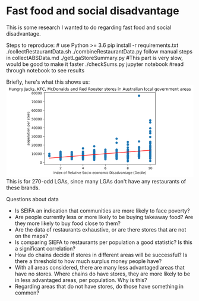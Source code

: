# Fast food and social disadvantage

This is some research I wanted to do regarding fast food and social disadvantage.

Steps to reproduce:
    # use Python >= 3.6
    pip install -r requirements.txt
    ./collectRestaurantData.sh
    ./combineRestaurantData.py
    follow manual steps in collectABSData.md
    ./getLgaStoreSummary.py #This part is very slow, would be good to make it faster
    ./checkSums.py
    jupyter notebook #read through notebook to see results

Briefly, here's what this shows us:
![plot of fast food vs social disadvantage](fastfood_socialdisadvantage.png)
This is for 270-odd LGAs, since many LGAs don't have any restaurants of these brands.

Questions about data
- Is SEIFA an indication that communities are more likely to face poverty?
- Are people currently less or more likely to be buying takeaway food? Are they more likely to buy food close to them?
- Are the data of restaurants exhaustive, or are there stores that are not on the maps?
- Is comparing SIEFA to restaurants per population a good statistic? Is this a significant correlation?
- How do chains decide if stores in different areas will be successful? Is there a threshold to how much surplus money people have?
- With all areas considered, there are many less advantaged areas that have no stores. Where chains do have stores, they are more likely to be in less advantaged areas, per population. Why is this?
- Regarding areas that do not have stores, do those have something in common?
